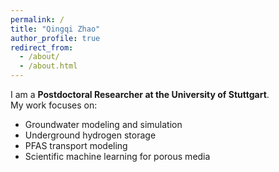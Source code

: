 ```yaml
---
permalink: /
title: "Qingqi Zhao"
author_profile: true
redirect_from: 
  - /about/
  - /about.html
---
```


I am a **Postdoctoral Researcher at the University of Stuttgart**.  
My work focuses on:

- Groundwater modeling and simulation  
- Underground hydrogen storage  
- PFAS transport modeling  
- Scientific machine learning for porous media  
